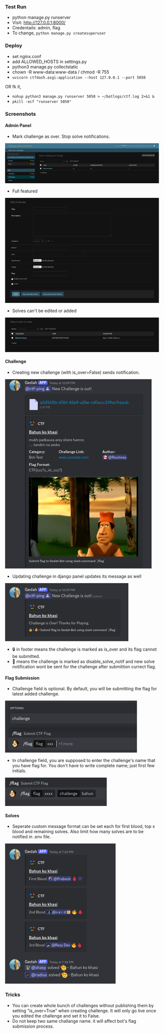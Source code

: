 ### Test Run
- python manage.py runserver
- Visit: http://127.0.0.1:8000/
- Credentails: admin, flag
- To change, `python manage.py createsuperuser`

### Deploy
- set nginx.conf
- add ALLOWED_HOSTS in settings.py
- python3 manage.py collectstatic
- chown -R www-data:www-data / chmod -R 755
- `uvicorn ctfdash.asgi:application --host 127.0.0.1 --port 5050`

OR fk it,

- `nohup python3 manage.py runserver 5050 > ~/botlogs/ctf.log 2>&1 &`
- `pkill -ecf "runserver 5050"`

### Screenshots

#### Admin Panel

- Mark challenge as over. Stop solve notifications.

![admin1](./ss/admin1.png)

- Full featured

![admin2](./ss/admin2.png)

- Solves can't be edited or added

![admin3](./ss/admin3.png)

#### Challenge

- Creating new challenge (with is_over=False) sends notification.

![challenge1](./ss/challenge1.png)

- Updating challenge in django panel updates its message as well 

![challenge2](./ss/challenge2.png)

- 🔒 in footer means the challenge is marked as is_over and its flag cannot be submitted.
- 🔕 means the challenge is marked as disable_solve_notif and new solve notification wont be sent for the challenge after submittion currect flag.

#### Flag Submission

- Challenge field is optional. By default, you will be submitting the flag for latest added challenge.

![flag1](./ss/flag1.png)

- In challenge field, you are supposed to enter the challenge's name that you have flag for. You don't have to write complete name; just first few initials.

![flag2](./ss/flag2.png)

#### Solves

- Seperate custom message format can be set each for first blood, top x blood and remaining solves. Also limit how many solves are to be notified in .env file.

![solve](./ss/solve.png)


### Tricks

- You can create whole bunch of challenges without publishing them by setting "is_over=True" when creating challenge. It will only go live once you edited the challenge and set it to False.
- Do not keep two same challange name. it will affect bot's flag submission process. 
